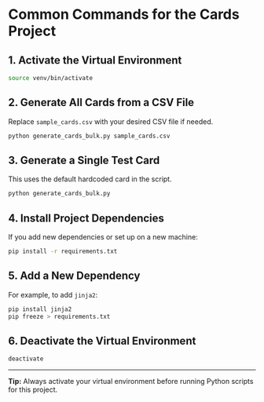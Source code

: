 # Common Commands for the Cards Project

## 1. Activate the Virtual Environment
```bash
source venv/bin/activate
```

## 2. Generate All Cards from a CSV File
Replace `sample_cards.csv` with your desired CSV file if needed.
```bash
python generate_cards_bulk.py sample_cards.csv
```

## 3. Generate a Single Test Card
This uses the default hardcoded card in the script.
```bash
python generate_cards_bulk.py
```

## 4. Install Project Dependencies
If you add new dependencies or set up on a new machine:
```bash
pip install -r requirements.txt
```

## 5. Add a New Dependency
For example, to add `jinja2`:
```bash
pip install jinja2
pip freeze > requirements.txt
```

## 6. Deactivate the Virtual Environment
```bash
deactivate
```

---

**Tip:** Always activate your virtual environment before running Python scripts for this project. 